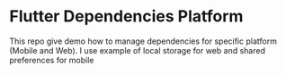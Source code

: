 # Flutter Dependencies Platform
This repo give demo how to manage dependencies for specific platform (Mobile and Web). I use example of local storage for web and shared preferences for mobile
